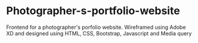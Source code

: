 # Photographer-s-portfolio-website
Frontend for a photographer's porfolio website. Wireframed using Adobe XD and designed using HTML, CSS, Bootstrap, Javascript and Media query
